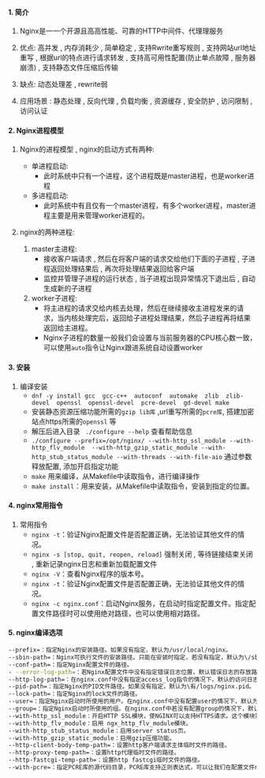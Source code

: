 #### 1. 简介
1. Nginx是⼀一个开源且⾼高性能、可靠的HTTP中间件、代理理服务

2. 优点: 高并发 , 内存消耗少 , 简单稳定 , 支持Rwrite重写规则 , 支持网站url地址重写 , 根据url的特点进行请求转发 , 支持高可用性配置(防止单点故障 , 服务器崩溃) , 支持静态文件压缩后传输

3. 缺点: 动态处理差 , rewrite弱
 
4. 应用场景 : 静态处理 , 反向代理 , 负载均衡 , 资源缓存 , 安全防护 , 访问限制 , 访问认证

#### 2. Nginx进程模型
1. Nginx的进程模型 , nginx的启动方式有两种:
	- 单进程启动:
		- 此时系统中只有一个进程，这个进程既是master进程，也是worker进程
	- 多进程启动: 
		- 此时系统中有且仅有一个master进程，有多个worker进程，master进程主要是用来管理worker进程的。

2. nginx的两种进程:
	1. master主进程:
		- 接收客户端请求 , 然后在将客户端的请求交给他们下面的子进程 , 子进程返回处理结果后 , 再次将处理结果返回给客户端
		- 监控并管理子进程的运行状态 , 当子进程出现异常情况下退出后 , 自动生成新的子进程
	2. worker子进程:
		- 将主进程的请求交给内核去处理，然后在继续接收主进程发来的请求，当内核处理完后，返回给子进程处理结果，然后子进程再将结果返回给主进程。
		- Nginx子进程的数量一般我们会设置与当前服务器的CPU核心数一致，可以使用`auto`指令让Nginx跟进系统自动设置worker

#### 3. 安装
1. 编译安装
	- `dnf -y install gcc  gcc-c++  autoconf  automake  zlib  zlib-devel  openssl  openssl-devel  pcre-devel  gd-devel make` 
	- 安装静态资源压缩功能所需的`gzip lib库` ,url重写所需的`pcre库`, 搭建加密站点https所需的`openssl` 等
	- 解压后进入目录 ` ./configure --help` 查看帮助信息
	- `./configure --prefix=/opt/nginx/ --with-http_ssl_module --with-http_flv_module  --with-http_gzip_static_module --with-http_stub_status_module --with-threads --with-file-aio` 通过参数释放配置, 添加开启指定功能
	- `make` 用来编译，从Makefile中读取指令，进行编译操作
	- `make install`：用来安装，从Makefile中读取指令，安装到指定的位置。

#### 4. nginx常用指令
1. 常用指令
	- `nginx -t`：验证Nginx配置文件是否配置正确，无法验证其他文件的情况。
	- `nginx -s [stop, quit, reopen, reload]` 强制关闭 , 等待链接结束关闭 , 重新记录nginx日志和重新加载配置文件
	- `nginx -V`：查看Nginx程序的版本号。
	- `nginx -t`：验证Nginx配置文件是否配置正确，无法验证其他文件的情况。
	- `nginx -c nginx.conf`：启动Nginx服务，在启动时指定配置文件。指定配置文件路径时可以使用绝对路径，也可以使用相对路径。

#### 5. nginx编译选项
```bash
--prefix=：指定Nginx的安装路径。如果没有指定，默认为/usr/local/nginx。
--sbin-path=：Nginx可执行文件的安装路径。只能在安装时指定，若没有指定，默认为\/sbin/nginx。
--conf-path=：指定Nginx配置文件的路径。
- --error-log-path=：若Nginx配置文件中没有指定错误日志位置，默认错误日志的存放路径。
--http-log-path=：在nginx.conf中没有指定access_log指令的情况下，默认的访问日志的路径。
--pid-path=：指定Nginx的PID文件路径。如果没有指定，默认为\有/logs/nginx.pid。
--lock-path=：指定Nginx的lock文件的路径。
--user=：指定Nginx启动时所使用的用户。在nginx.conf中没有配置user的情况下，默认为 nobody。
--group=：指定Nginx启动时所使用的组。在nginx.conf中若没有配置group的情况下，默认为 nobody。
--with-http_ssl_module：开启HTTP SSL模块，使NGINX可以支持HTTPS请求。这个模块需要提前安装OPENSSL服务。
--with-http_flv_module：启用 ngx_http_flv_module模块。
--with-http_stub_status_module：启用server status页。
--with-http_gzip_static_module：启用gzip压缩功能。
--http-client-body-temp-path=：设置http客户端请求主体临时文件的路径。
--http-proxy-temp-path=：设置http代理临时文件的路径。
--http-fastcgi-temp-path=：设置http fastcgi临时文件的路径。
--with-pcre=：指定PCRE库的源代码目录，PCRE库支持正则表达式，可以让我们在配置文件nginx.conf中使用正则表达式。
```